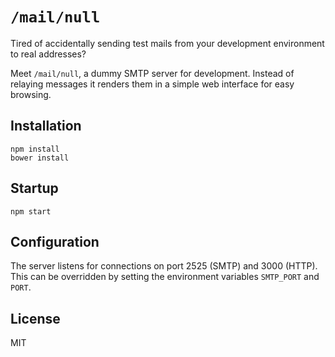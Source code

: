 # ``/mail/null``
Tired of accidentally sending test mails from your development environment to real addresses?

Meet `/mail/null`, a dummy SMTP server for development. Instead of relaying messages it renders them in a simple web interface for easy browsing.

## Installation
```
npm install
bower install
```
## Startup
```
npm start
```

## Configuration
The server listens for connections on port 2525 (SMTP) and 3000 (HTTP).
This can be overridden by setting the environment variables `SMTP_PORT` and `PORT`.

## License
MIT